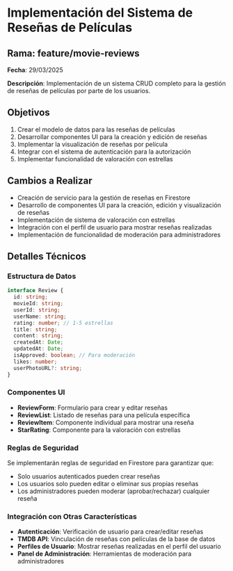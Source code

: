 # Implementación del Sistema de Reseñas de Películas

## Rama: feature/movie-reviews

**Fecha**: 29/03/2025

**Descripción**: Implementación de un sistema CRUD completo para la gestión de reseñas de películas por parte de los usuarios.

## Objetivos

1. Crear el modelo de datos para las reseñas de películas
2. Desarrollar componentes UI para la creación y edición de reseñas
3. Implementar la visualización de reseñas por película
4. Integrar con el sistema de autenticación para la autorización
5. Implementar funcionalidad de valoración con estrellas

## Cambios a Realizar

- Creación de servicio para la gestión de reseñas en Firestore
- Desarrollo de componentes UI para la creación, edición y visualización de reseñas
- Implementación de sistema de valoración con estrellas
- Integración con el perfil de usuario para mostrar reseñas realizadas
- Implementación de funcionalidad de moderación para administradores

## Detalles Técnicos

### Estructura de Datos

```typescript
interface Review {
  id: string;
  movieId: string;
  userId: string;
  userName: string;
  rating: number; // 1-5 estrellas
  title: string;
  content: string;
  createdAt: Date;
  updatedAt: Date;
  isApproved: boolean; // Para moderación
  likes: number;
  userPhotoURL?: string;
}
```

### Componentes UI

- **ReviewForm**: Formulario para crear y editar reseñas
- **ReviewList**: Listado de reseñas para una película específica
- **ReviewItem**: Componente individual para mostrar una reseña
- **StarRating**: Componente para la valoración con estrellas

### Reglas de Seguridad

Se implementarán reglas de seguridad en Firestore para garantizar que:

- Solo usuarios autenticados pueden crear reseñas
- Los usuarios solo pueden editar o eliminar sus propias reseñas
- Los administradores pueden moderar (aprobar/rechazar) cualquier reseña

### Integración con Otras Características

- **Autenticación**: Verificación de usuario para crear/editar reseñas
- **TMDB API**: Vinculación de reseñas con películas de la base de datos
- **Perfiles de Usuario**: Mostrar reseñas realizadas en el perfil del usuario
- **Panel de Administración**: Herramientas de moderación para administradores